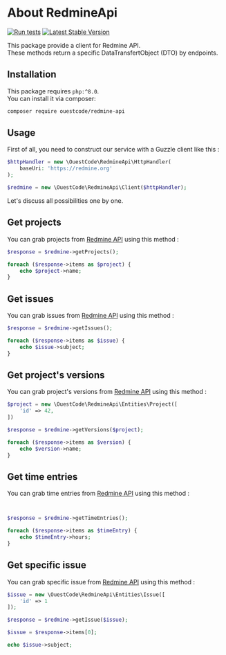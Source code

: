 # About RedmineApi

[![Run tests](https://github.com/ouest-code/redmine-api/actions/workflows/run_tests.yml/badge.svg)](https://github.com/ouest-code/redmine-api/actions/workflows/run_tests.yml)
[![Latest Stable Version](https://poser.pugx.org/ouestcode/redmine-api/v/stable)](https://packagist.org/packages/ouestcode/redmine-api)

This package provide a client for Redmine API.  
These methods return a specific DataTransfertObject (DTO) by endpoints.

## Installation

This package requires `php:^8.0`.  
You can install it via composer:

```bash
composer require ouestcode/redmine-api
```

## Usage

First of all, you need to construct our service with a Guzzle client like this :

```php
$httpHandler = new \OuestCode\RedmineApi\HttpHandler(
    baseUri: 'https://redmine.org'
);

$redmine = new \OuestCode\RedmineApi\Client($httpHandler);
```

Let's discuss all possibilities one by one.

## Get projects

You can grab projects from [Redmine API](https://www.redmine.org/projects/redmine/wiki/Rest_Projects) using this method :

```php
$response = $redmine->getProjects();

foreach ($response->items as $project) {
    echo $project->name;
}
``` 

## Get issues

You can grab issues from [Redmine API](https://www.redmine.org/projects/redmine/wiki/Rest_Issues) using this method :

```php
$response = $redmine->getIssues();

foreach ($response->items as $issue) {
    echo $issue->subject;
}
``` 

## Get project's versions

You can grab project's versions from [Redmine API](https://www.redmine.org/projects/redmine/wiki/Rest_Versions) using this method :

```php
$project = new \OuestCode\RedmineApi\Entities\Project([
    'id' => 42,
])

$response = $redmine->getVersions($project);

foreach ($response->items as $version) {
    echo $version->name;
}
``` 

## Get time entries

You can grab time entries from [Redmine API](https://www.redmine.org/projects/redmine/wiki/Rest_TimeEntries) using this method :

```php


$response = $redmine->getTimeEntries();

foreach ($response->items as $timeEntry) {
    echo $timeEntry->hours;
}
```

## Get specific issue

You can grab specific issue from [Redmine API](https://www.redmine.org/projects/redmine/wiki/Rest_Issues) using this method :

```php
$issue = new \OuestCode\RedmineApi\Entities\Issue([
    'id' => 1
]);

$response = $redmine->getIssue($issue);

$issue = $response->items[0];

echo $issue->subject;
``` 